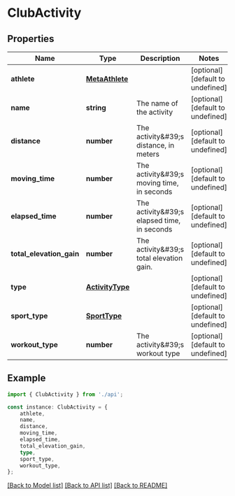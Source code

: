 # ClubActivity


## Properties

Name | Type | Description | Notes
------------ | ------------- | ------------- | -------------
**athlete** | [**MetaAthlete**](MetaAthlete.md) |  | [optional] [default to undefined]
**name** | **string** | The name of the activity | [optional] [default to undefined]
**distance** | **number** | The activity\&#39;s distance, in meters | [optional] [default to undefined]
**moving_time** | **number** | The activity\&#39;s moving time, in seconds | [optional] [default to undefined]
**elapsed_time** | **number** | The activity\&#39;s elapsed time, in seconds | [optional] [default to undefined]
**total_elevation_gain** | **number** | The activity\&#39;s total elevation gain. | [optional] [default to undefined]
**type** | [**ActivityType**](ActivityType.md) |  | [optional] [default to undefined]
**sport_type** | [**SportType**](SportType.md) |  | [optional] [default to undefined]
**workout_type** | **number** | The activity\&#39;s workout type | [optional] [default to undefined]

## Example

```typescript
import { ClubActivity } from './api';

const instance: ClubActivity = {
    athlete,
    name,
    distance,
    moving_time,
    elapsed_time,
    total_elevation_gain,
    type,
    sport_type,
    workout_type,
};
```

[[Back to Model list]](../README.md#documentation-for-models) [[Back to API list]](../README.md#documentation-for-api-endpoints) [[Back to README]](../README.md)
